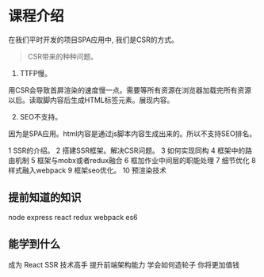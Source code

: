 # 课程介绍

在我们平时开发的项目SPA应用中, 我们是CSR的方式。

> CSR带来的种种问题。

1. TTFP慢。

用CSR会导致首屏渲染的速度慢一点。需要等所有资源在浏览器加载完所有资源以后。读取脚内容后生成HTML标签元素。展现内容。

2. SEO不支持。

因为是SPA应用。html内容是通过js脚本内容生成出来的。所以不支持SEO排名。

1 SSR的介绍。
2 搭建SSR框架。解决CSR问题。
3 如何实现同构
4 框架中的路由机制
5 框架与mobx或者redux融合
6 框加作业中间层的职能处理
7 细节优化
8 样式融入webpack
9 框架seo优化。
10 预渲染技术

## 提前知道的知识

node   express  react  redux  webpack es6


## 能学到什么

成为 React SSR 技术高手
提升前端架构能力
学会如何造轮子
你将更加值钱